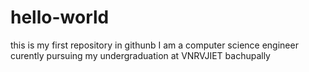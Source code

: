 # hello-world
this is my first repository in githunb
I am a computer science engineer curently pursuing my undergraduation at VNRVJIET bachupally 

